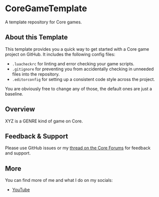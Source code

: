 # CoreGameTemplate

A template repository for Core games.

## About this Template

This template provides you a quick way to get started with a Core game project on GitHub. It includes the following config files:

- `.luacheckrc` for linting and error checking your game scripts.
- `.gitignore` for preventing you from accidentally checking in unneeded files into the repository.
- `.editorconfig` for setting up a consistent code style across the project.

You are obviously free to change any of those, the default ones are just a baseline.

## Overview

XYZ is a GENRE kind of game on Core.

## Feedback & Support

Please use GitHub issues or my [thread on the Core Forums](https://forums,coregames.com) for feedback and support.

## More

You can find more of me and what I do on my socials:

- [YouTube](https://youtube.com)
